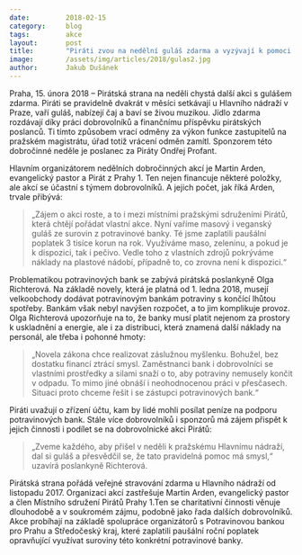 ```yaml
---
date:         2018-02-15
category:     blog
tags:         akce
layout:       post
title:        "Piráti zvou na nedělní guláš zdarma a vyzývají k pomoci potravinovým bankám"
image:        /assets/img/articles/2018/gulas2.jpg
author:       Jakub Dušánek
---
```

 
 
Praha, 15. února 2018 – Pirátská strana na neděli chystá další akci s gulášem zdarma. Piráti se pravidelně dvakrát v měsíci setkávají u Hlavního nádraží v Praze, vaří guláš, nabízejí čaj a baví se živou muzikou. Jídlo zdarma rozdávají díky práci dobrovolníků a finančnímu příspěvku pirátských poslanců. Ti tímto způsobem vrací odměny za výkon funkce zastupitelů na pražském magistrátu, úřad totiž vrácení odměn zamítl. Sponzorem této dobročinné neděle je poslanec za Piráty Ondřej Profant.
 
Hlavním organizátorem nedělních dobročinných akcí je Martin Arden, evangelický pastor a Pirát z Prahy 1. Ten nejen financuje některé položky, ale akcí se účastní s týmem dobrovolníků. A jejich počet, jak říká Arden, trvale přibývá: 

> „Zájem o akci roste, a to i mezi místními pražskými sdruženími Pirátů, která chtějí pořádat vlastní akce. Nyní vaříme masový i veganský guláš ze surovin z potravinové banky. Té jsme zaplatili paušální poplatek 3 tisíce korun na rok. Využíváme maso, zeleninu, a pokud je k dispozici, tak i pečivo. Vedle toho z vlastních zdrojů pokrýváme náklady na plastové nádobí, případně to, co zrovna není k dispozici.“
 
Problematikou potravinových bank se zabývá pirátská poslankyně Olga Richterová. Na základě novely, která je platná od 1. ledna 2018, musejí velkoobchody dodávat potravinovým bankám potraviny s končící lhůtou spotřeby. Bankám však nebyl navýšen rozpočet, a to jim komplikuje provoz. Olga Richterová upozorňuje na to, že banky musí platit nejenom za prostory k uskladnění a energie, ale i za distribuci, která znamená další náklady na personál, ale třeba i pohonné hmoty: 

> „Novela zákona chce realizovat záslužnou myšlenku. Bohužel, bez dostatku financí ztrácí smysl. Zaměstnanci bank i dobrovolníci se vlastními prostředky a silami snaží o to, aby potraviny nemusely končit v odpadu. To mimo jiné obnáší i neohodnocenou práci v přesčasech. Situaci proto chceme řešit i se zástupci potravinových bank.“
 
Piráti uvažují o zřízení účtu, kam by lidé mohli posílat peníze na podporu potravinových bank. Stále více dobrovolníků i sponzorů má zájem přispět k jejich činnosti i podílet se na dobrovolnické akci Pirátů: 

> „Zveme každého, aby přišel v neděli k pražskému Hlavnímu nádraží, dal si guláš a přesvědčil se, že tato pravidelná pomoc má smysl,“ uzavírá poslankyně Richterová.

Pirátská strana pořádá veřejné stravování zdarma u Hlavního nádraží od listopadu 2017. Organizaci akcí zastřešuje Martin Arden, evangelický pastor a člen Místního sdružení Pirátů Prahy 1.Ten se charitativní činnosti věnuje dlouhodobě a v soukromém zájmu, podobně jako řada dalších dobrovolníků. Akce probíhají na základě spolupráce organizátorů s Potravinovou bankou pro Prahu a Středočeský kraj, které zaplatili paušální roční poplatek opravňující využívat suroviny této konkrétní potravinové banky. 

